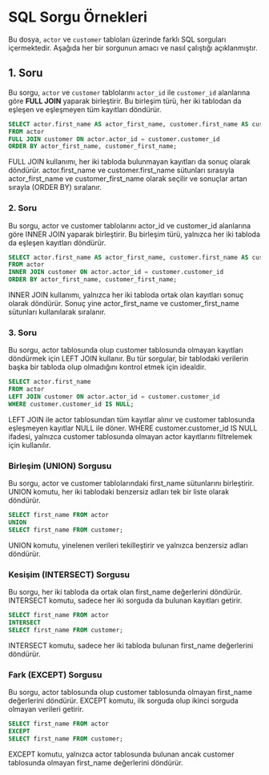 # SQL Sorgu Örnekleri

Bu dosya, `actor` ve `customer` tabloları üzerinde farklı SQL sorguları içermektedir. Aşağıda her bir sorgunun amacı ve nasıl çalıştığı açıklanmıştır.

## 1. Soru

Bu sorgu, `actor` ve `customer` tablolarını `actor_id` ile `customer_id` alanlarına göre **FULL JOIN** yaparak birleştirir. Bu birleşim türü, her iki tablodan da eşleşen ve eşleşmeyen tüm kayıtları döndürür.

```sql
SELECT actor.first_name AS actor_first_name, customer.first_name AS customer_first_name
FROM actor
FULL JOIN customer ON actor.actor_id = customer.customer_id
ORDER BY actor_first_name, customer_first_name;
```
FULL JOIN kullanımı, her iki tabloda bulunmayan kayıtları da sonuç olarak döndürür.
actor.first_name ve customer.first_name sütunları sırasıyla actor_first_name ve customer_first_name olarak seçilir ve sonuçlar artan sırayla (ORDER BY) sıralanır.

### 2. Soru
Bu sorgu, actor ve customer tablolarını actor_id ve customer_id alanlarına göre INNER JOIN yaparak birleştirir. Bu birleşim türü, yalnızca her iki tabloda da eşleşen kayıtları döndürür.

```sql
SELECT actor.first_name AS actor_first_name, customer.first_name AS customer_first_name
FROM actor
INNER JOIN customer ON actor.actor_id = customer.customer_id
ORDER BY actor_first_name, customer_first_name;
```
INNER JOIN kullanımı, yalnızca her iki tabloda ortak olan kayıtları sonuç olarak döndürür.
Sonuç yine actor_first_name ve customer_first_name sütunları kullanılarak sıralanır.

### 3. Soru
Bu sorgu, actor tablosunda olup customer tablosunda olmayan kayıtları döndürmek için LEFT JOIN kullanır. Bu tür sorgular, bir tablodaki verilerin başka bir tabloda olup olmadığını kontrol etmek için idealdir.

```sql
SELECT actor.first_name
FROM actor
LEFT JOIN customer ON actor.actor_id = customer.customer_id
WHERE customer.customer_id IS NULL;
```
LEFT JOIN ile actor tablosundan tüm kayıtlar alınır ve customer tablosunda eşleşmeyen kayıtlar NULL ile döner.
WHERE customer.customer_id IS NULL ifadesi, yalnızca customer tablosunda olmayan actor kayıtlarını filtrelemek için kullanılır.

 ### Birleşim (UNION) Sorgusu
Bu sorgu, actor ve customer tablolarındaki first_name sütunlarını birleştirir. UNION komutu, her iki tablodaki benzersiz adları tek bir liste olarak döndürür.

```sql
SELECT first_name FROM actor
UNION
SELECT first_name FROM customer;
```
UNION komutu, yinelenen verileri tekilleştirir ve yalnızca benzersiz adları döndürür.

### Kesişim (INTERSECT) Sorgusu
Bu sorgu, her iki tabloda da ortak olan first_name değerlerini döndürür. INTERSECT komutu, sadece her iki sorguda da bulunan kayıtları getirir.

```sql
SELECT first_name FROM actor
INTERSECT
SELECT first_name FROM customer;
```
INTERSECT komutu, sadece her iki tabloda bulunan first_name değerlerini döndürür.

### Fark (EXCEPT) Sorgusu
Bu sorgu, actor tablosunda olup customer tablosunda olmayan first_name değerlerini döndürür. EXCEPT komutu, ilk sorguda olup ikinci sorguda olmayan verileri getirir.

```sql
SELECT first_name FROM actor
EXCEPT
SELECT first_name FROM customer;
```
EXCEPT komutu, yalnızca actor tablosunda bulunan ancak customer tablosunda olmayan first_name değerlerini döndürür.
